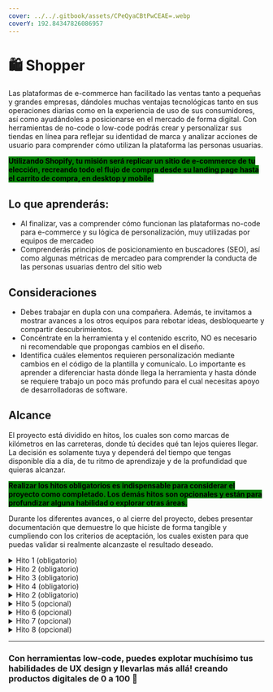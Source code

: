 ```yaml
---
cover: ../../.gitbook/assets/CPeQyaCBtPwCEAE=.webp
coverY: 192.84347826086957
---
```


# 🛍️ Shopper

Las plataformas de e-commerce han facilitado las ventas tanto a pequeñas y grandes empresas, dándoles muchas ventajas tecnológicas tanto en sus operaciones diarias como en la experiencia de uso de sus consumidores, así como ayudándoles a posicionarse en el mercado de forma digital. Con herramientas de no-code o low-code podrás crear y personalizar sus tiendas en línea para reflejar su identidad de marca y analizar acciones de usuario para comprender cómo utilizan la plataforma las personas usuarias.

<mark style="background-color:green;">**Utilizando Shopify, tu misión será replicar un sitio de e-commerce de tu elección, recreando todo el flujo de compra desde su landing page hasta el carrito de compra, en desktop y mobile.**</mark>



## Lo que aprenderás:

* Al finalizar, vas a comprender cómo funcionan las plataformas no-code para e-commerce y su lógica de personalización, muy utilizadas por equipos de mercadeo
* Comprenderás principios de posicionamiento en buscadores (SEO), así como algunas métricas de mercadeo para comprender la conducta de las personas usuarias dentro del sitio web

## Consideraciones

* Debes trabajar en dupla con una compañera. Además, te invitamos a mostrar avances a los otros equipos para rebotar ideas, desbloquearte y compartir descubrimientos.
* Concéntrate en la herramienta y el contenido escrito, NO es necesario ni recomendable que propongas cambios en el diseño.&#x20;
* Identifica cuáles elementos requieren personalización mediante cambios en el código de la plantilla y comunícalo. Lo importante es aprender a diferenciar hasta dónde llega la herramienta y hasta dónde se requiere trabajo un poco más profundo para el cual necesitas apoyo de desarrolladoras de software.



## Alcance

El proyecto está dividido en hitos, los cuales son como marcas de kilómetros en las carreteras, donde tú decides qué tan lejos quieres llegar. La decisión es solamente tuya y dependerá del tiempo que tengas disponible día a día, de tu ritmo de aprendizaje y de la profundidad que quieras alcanzar.

<mark style="background-color:green;">**Realizar los hitos obligatorios es indispensable para considerar el proyecto como completado. Los demás hitos son opcionales y están para profundizar alguna habilidad o explorar otras áreas.**</mark>

Durante los diferentes avances, o al cierre del proyecto, debes presentar documentación que demuestre lo que hiciste de forma tangible y cumpliendo con los criterios de aceptación, los cuales existen para que puedas validar si realmente alcanzaste el resultado deseado.

<details>

<summary>Hito 1 (obligatorio)</summary>

En construcción :woman\_construction\_worker:&#x20;

</details>

<details>

<summary>Hito 2 (obligatorio)</summary>

En construcción :woman\_construction\_worker:&#x20;

</details>

<details>

<summary>Hito 3 (obligatorio)</summary>

En construcción :woman\_construction\_worker:&#x20;

</details>

<details>

<summary>Hito 4 (obligatorio)</summary>

En construcción :woman\_construction\_worker:&#x20;

</details>

<details>

<summary>Hito 2 (obligatorio)</summary>

En construcción :woman\_construction\_worker:&#x20;

</details>

<details>

<summary>Hito 5 (opcional)</summary>

En construcción :woman\_construction\_worker:&#x20;

</details>

<details>

<summary>Hito 6 (opcional)</summary>

En construcción :woman\_construction\_worker:&#x20;

</details>

<details>

<summary>Hito 7 (opcional)</summary>

En construcción :woman\_construction\_worker:&#x20;

</details>

<details>

<summary>Hito 8 (opcional)</summary>

En construcción :woman\_construction\_worker:&#x20;

</details>

***

### **Con herramientas low-code, puedes explotar muchísimo tus habilidades de UX design y llevarlas más allá! creando productos digitales de 0 a 100** :rocket:

